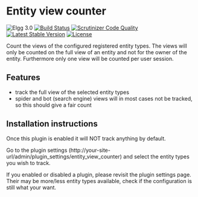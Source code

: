 # Entity view counter

![Elgg 3.0](https://img.shields.io/badge/Elgg-3.0-green.svg)
[![Build Status](https://scrutinizer-ci.com/g/ColdTrick/entity_view_counter/badges/build.png?b=master)](https://scrutinizer-ci.com/g/ColdTrick/entity_view_counter/build-status/master)
[![Scrutinizer Code Quality](https://scrutinizer-ci.com/g/ColdTrick/entity_view_counter/badges/quality-score.png?b=master)](https://scrutinizer-ci.com/g/ColdTrick/entity_view_counter/?branch=master)
[![Latest Stable Version](https://poser.pugx.org/coldtrick/entity_view_counter/v/stable.svg)](https://packagist.org/packages/coldtrick/entity_view_counter)
[![License](https://poser.pugx.org/coldtrick/entity_view_counter/license.svg)](https://packagist.org/packages/coldtrick/entity_view_counter)

Count the views of the configured registered entity types. The views will only be counted on the full view of an entity
and not for the owner of the entity. Furthermore only one view will be counted per user session.

## Features

- track the full view of the selected entity types
- spider and bot (search engine) views will in most cases not be tracked, so this should give a fair count

## Installation instructions

Once this plugin is enabled it will NOT track anything by default.

Go to the plugin settings (http://your-site-url/admin/plugin_settings/entity_view_counter) and select the entity types you wish to track.

If you enabled or disabled a plugin, please revisit the plugin settings page. Their may be more/less entity types available, check if the 
configuration is still what your want.
